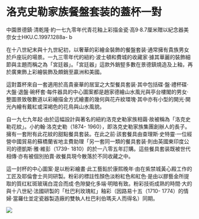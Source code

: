 # 洛克史勒家族餐盤套装的蓋杯一對

中園景德鎮·清乾隆·約一七九零年代青花釉上彩描金瓷·高9·8.7厘米贈以紀念器美奈女士HKU.C.1997.1288a- b  

在十八世紀末與十九世紀初，以奢華的彩繪金裝飾的餐盤套装·通常擁有貴族男女於戶座玩的場景。一九三零年代的紐約·波士頓和費城的收藏家·據其華麗的裝飾細節與主題而稱之為「宮廷器」。「宮廷器」這款外銷竪多數在景德鎮燒造及上釉，再於廣東飾上彩繪裝飾及頗銷至贏洲和美國。  

這對蓋杯來自一套適用於高貴豪華的居室之大型餐具套装·其中包括碟·盤·禮杯碟·大盤·退盤·碗杯套·每件器具的中心圖案都是趙家德繪山水風光與亭台樓閣的男女·整圖景致敬數道以彩繪描金方式繪畫的幾何與花卉紋環塊·其中亦有小型的開光·開光內繪有戴紅或深褐色的花鳥與山水風貌。  

自一九七九年起·由於這幅設計與著名的紐約洛克史勒家族相繭·故被稱為「洛克史勒花紋」。小約翰·洛克史勒（1874- 1960），即洛克史勒家族集團創辦人的長子。擁有一套附有此花紋的甜點餐具套装。在此之前·該套餐具由查理斯·史特靈·一位經營中國貿易的蘇橋蘭省地主費助理「另一套同一類的餐具套装·則由英國東印度公司的德凱斯·雅·維彭（1739- 1810）的於一八零五年訂購。這些餐具套装既被世代相傳·亦有被個別拍賣·故餐具現今散落於不同收藏之中。  

這一封杯的中心圖案·是以粉彩繪畫·此工藝鉛於康熙晚年·由在紫禁城黃心殿工作的工匠及耶倫會士共同研製。粉彩的標註性顏色淡粉紅色和紅色·是由以膠藝金所提取的質红紅斑玻璃白混合而成·色隙變化多端·明暗有致。粉彩技術成熟的時間·大的與十八世紀·法國研製的「杜巴利玫瑰紅」釉彩（因路易十五（1710- 1774）的情婦·當羅仕並定瓷器製造廠的雙執人杜巴利伯瑪夫人而得名）同期。 

![](https://cdn-mineru.openxlab.org.cn/result/2025-07-27/26ec8c02-599c-4b79-9876-e092d6287e02/e8e0efac6fd91feee8f8c4e1f2aa40dce3a11199b0bb8a0cec42982d21d875a6.jpg)